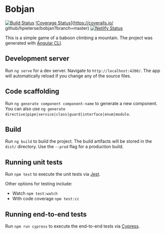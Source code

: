 # Bobjan
[![Build Status](https://travis-ci.org/hpieterse/bobjan.svg?branch=master)](https://travis-ci.org/hpieterse/bobjan)
[!Coverage Status](https://coveralls.io/repos/github/hpieterse/bobjan/badge.svg?branch=master)](https://coveralls.io/
github/hpieterse/bobjan?branch=master)
[![Netlify Status](https://api.netlify.com/api/v1/badges/b1a96d7f-7b49-457e-83ee-4b20c50c8b26/deploy-status)](https://app.netlify.com/sites/handsaw-bobjan/deploys)

This is a simple game of a baboon climbing a mountain. The project was generated with [Angular CLI](https://github.com/angular/angular-cli).

## Development server

Run `ng serve` for a dev server. Navigate to `http://localhost:4200/`. The app will automatically reload if you change any of the source files.

## Code scaffolding

Run `ng generate component component-name` to generate a new component. You can also use `ng generate directive|pipe|service|class|guard|interface|enum|module`.

## Build

Run `ng build` to build the project. The build artifacts will be stored in the `dist/` directory. Use the `--prod` flag for a production build.

## Running unit tests

Run `npm test` to execute the unit tests via [Jest](https://jestjs.io/).

Other options for testing include:
* Watch `npm test:watch`
* With code coverage `npm test:cc`

## Running end-to-end tests

Run `npm run cypress` to execute the end-to-end tests via [Cypress](http://www.cypress.io/).

